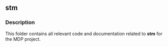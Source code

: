 ## stm

### Description
This folder contains all relevant code and documentation related to **stm** for the MDP project.